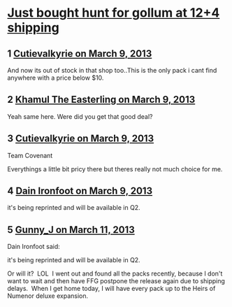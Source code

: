 # [Just bought hunt for gollum at $12+$4 shipping](https://community.fantasyflightgames.com/topic/80505-just-bought-hunt-for-gollum-at-124-shipping/)

## 1 [Cutievalkyrie on March 9, 2013](https://community.fantasyflightgames.com/topic/80505-just-bought-hunt-for-gollum-at-124-shipping/?do=findComment&comment=771894)

And now its out of stock in that shop too..This is the only pack i cant find anywhere with a price below $10.

## 2 [Khamul The Easterling on March 9, 2013](https://community.fantasyflightgames.com/topic/80505-just-bought-hunt-for-gollum-at-124-shipping/?do=findComment&comment=771903)

Yeah same here. Were did you get that good deal?

## 3 [Cutievalkyrie on March 9, 2013](https://community.fantasyflightgames.com/topic/80505-just-bought-hunt-for-gollum-at-124-shipping/?do=findComment&comment=771908)

Team Covenant

Everythings a little bit pricy there but theres really not much choice for me.

## 4 [Dain Ironfoot on March 9, 2013](https://community.fantasyflightgames.com/topic/80505-just-bought-hunt-for-gollum-at-124-shipping/?do=findComment&comment=771947)

it's being reprinted and will be available in Q2.

## 5 [Gunny_J on March 11, 2013](https://community.fantasyflightgames.com/topic/80505-just-bought-hunt-for-gollum-at-124-shipping/?do=findComment&comment=772611)

Dain Ironfoot said:

it's being reprinted and will be available in Q2.



Or will it?  LOL  I went out and found all the packs recently, because I don't want to wait and then have FFG postpone the release again due to shipping delays.  When I get home today, I will have every pack up to the Heirs of Numenor deluxe expansion.

